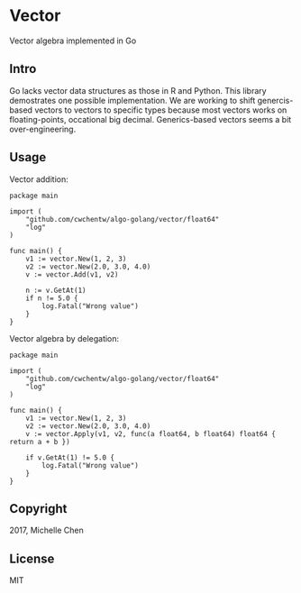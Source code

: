 # Vector

Vector algebra implemented in Go

## Intro

Go lacks vector data structures as those in R and Python. This library demostrates one possible implementation. We are working to shift genercis-based vectors to vectors to specific types because most vectors works on floating-points, occational big decimal. Generics-based vectors seems a bit over-engineering.

## Usage

Vector addition:

```golang
package main

import (
	"github.com/cwchentw/algo-golang/vector/float64"
	"log"
)

func main() {
	v1 := vector.New(1, 2, 3)
	v2 := vector.New(2.0, 3.0, 4.0)
	v := vector.Add(v1, v2)

	n := v.GetAt(1)
	if n != 5.0 {
		log.Fatal("Wrong value")
	}
}
```

Vector algebra by delegation:

```golang
package main

import (
	"github.com/cwchentw/algo-golang/vector/float64"
	"log"
)

func main() {
	v1 := vector.New(1, 2, 3)
	v2 := vector.New(2.0, 3.0, 4.0)
	v := vector.Apply(v1, v2, func(a float64, b float64) float64 { return a + b })

	if v.GetAt(1) != 5.0 {
		log.Fatal("Wrong value")
	}
}
```

## Copyright

2017, Michelle Chen

## License

MIT